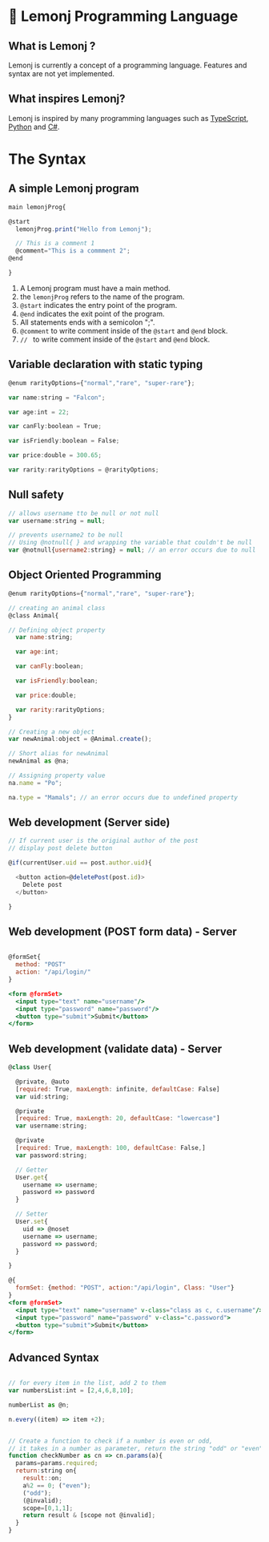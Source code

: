 # 🍋 Lemonj Programming Language
## What is Lemonj ?
Lemonj is currently a concept of a programming language. Features and syntax are not yet implemented.

## What inspires Lemonj?
Lemonj is inspired by many programming languages such as <a href="https://www.typescriptlang.org/" target="_blank">TypeScript</a>, 
<a href="https://www.python.org/" target="_blank">Python</a> and <a href="https://learn.microsoft.com/en-us/dotnet/csharp/" target="_blank">C#</a>.

# The Syntax
## A simple Lemonj program
```js
main lemonjProg{

@start
  lemonjProg.print("Hello from Lemonj");

  // This is a comment 1
  @comment="This is a commment 2";
@end

}
```
1. A Lemonj program must have a main method.
2. the <code>lemonjProg</code> refers to the name of the program.
3. <code>@start</code> indicates the entry point of the program.
4. <code>@end</code> indicates the exit point of the program.
5. All statements ends with a semicolon ";".
7. <code>@comment</code> to write comment inside of the <code>@start</code> and <code>@end</code> block.
7. <code>// </code> to write comment inside of the <code>@start</code> and <code>@end</code> block.

## Variable declaration with static typing
```js
@enum rarityOptions={"normal","rare", "super-rare"};

var name:string = "Falcon";

var age:int = 22;

var canFly:boolean = True;

var isFriendly:boolean = False;

var price:double = 300.65;

var rarity:rarityOptions = @rarityOptions;
```

## Null safety
```js
// allows username tto be null or not null
var username:string = null; 

// prevents username2 to be null
// Using @notnull{ } and wrapping the variable that couldn't be null
var @notnull{username2:string} = null; // an error occurs due to null
```

## Object Oriented Programming
```js
@enum rarityOptions={"normal","rare", "super-rare"};

// creating an animal class
@class Animal{

// Defining object property
  var name:string;

  var age:int;

  var canFly:boolean;

  var isFriendly:boolean;

  var price:double;

  var rarity:rarityOptions;
}

// Creating a new object
var newAnimal:object = @Animal.create();

// Short alias for newAnimal
newAnimal as @na;

// Assigning property value
na.name = "Po";

na.type = "Mamals"; // an error occurs due to undefined property
```

## Web development (Server side)
```js
// If current user is the original author of the post
// display post delete button

@if(currentUser.uid == post.author.uid){

  <button action=@deletePost(post.id)>
    Delete post
  </button>

}
```
## Web development (POST form data) - Server
```jsx

@formSet{
  method: "POST"
  action: "/api/login/"
}

<form @formSet>
  <input type="text" name="username"/>
  <input type="password" name="password"/>
  <button type="submit">Submit</button>
</form>
```

## Web development (validate data) - Server
```jsx
@class User{

  @private, @auto
  [required: True, maxLength: infinite, defaultCase: False]
  var uid:string;

  @private
  [required: True, maxLength: 20, defaultCase: "lowercase"]
  var username:string;

  @private
  [required: True, maxLength: 100, defaultCase: False,]
  var password:string;

  // Getter
  User.get{
    username => username;
    password => password
  }

  // Setter
  User.set{
    uid => @noset
    username => username;
    password => password;
  }

}

@{
  formSet: {method: "POST", action:"/api/login", Class: "User"}
}
<form @formSet>
  <input type="text" name="username" v-class="class as c, c.username"/>
  <input type="password" name="password" v-class="c.password">
  <button type="submit">Submit</button>
</form>
```

## Advanced Syntax 
```js

// for every item in the list, add 2 to them
var numbersList:int = [2,4,6,8,10];

numberList as @n;

n.every((item) => item +2);


// Create a function to check if a number is even or odd,
// it takes in a number as parameter, return the string "odd" or "even"
function checkNumber as cn => cn.params(a){
  params=params.required;
  return:string on{
    result::on;
    a%2 == 0; ("even");
    ("odd");
    (@invalid);
    scope=[0,1,1];
    return result & [scope not @invalid];
  }
}
```
